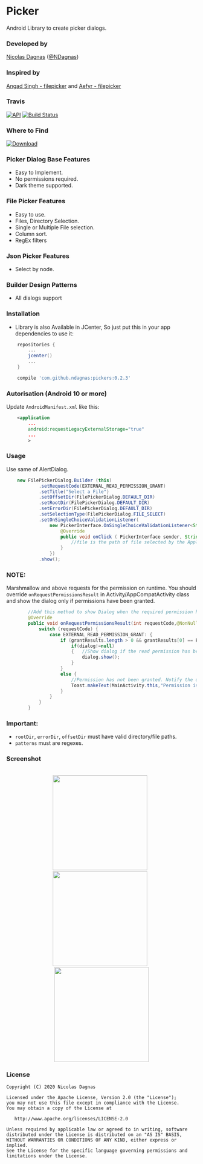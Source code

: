 # Picker
Android Library to create picker dialogs.

### Developed by
[Nicolas Dagnas](https://www.github.com/ndagnas) ([@NDagnas](https://www.twitter.com/NDagnas))

### Inspired by
[Angad Singh - filepicker](https://www.github.com/angads25/android-filepicker) and [Aefyr - filepicker](https://www.github.com/Aefyr/android-filepicker)

### Travis
[![API](https://img.shields.io/badge/API-8%2B-brightgreen.svg?style=flat)](https://android-arsenal.com/api?level=8) [![Build Status](https://travis-ci.org/ndagnas/android-pickers.svg?branch=master&t=023)](https://travis-ci.org/ndagnas/android-pickers)

### Where to Find
[ ![Download](https://api.bintray.com/packages/ndagnas/maven/Picker-Dialogs/images/download.svg) ](https://bintray.com/ndagnas/maven/Picker-Dialogs/_latestVersion)

### Picker Dialog Base Features
* Easy to Implement.
* No permissions required.
* Dark theme supported.

### File Picker Features
* Easy to use.
* Files, Directory Selection.
* Single or Multiple File selection.
* Column sort.
* RegEx filters

### Json Picker Features
* Select by node.

### Builder Design Patterns
* All dialogs support

### Installation
* Library is also Available in JCenter, So just put this in your app dependencies to use it:
```gradle
    repositories {
		...
        jcenter()
		...
    }
```

```gradle
    compile 'com.github.ndagnas:pickers:0.2.3'
```

### Autorisation (Android 10 or more)
Update `AndroidManifest.xml` like this:

```xml
	<application
		...
		android:requestLegacyExternalStorage="true"
		...
		>
```

### Usage
Use same of AlertDialog.

```java
	new FilePickerDialog.Builder (this)
			.setRequestCode(EXTERNAL_READ_PERMISSION_GRANT)
			.setTitle("Select a File")
			.setOffsetDir(FilePickerDialog.DEFAULT_DIR)
			.setRootDir(FilePickerDialog.DEFAULT_DIR)
			.setErrorDir(FilePickerDialog.DEFAULT_DIR)
			.setSelectionType(FilePickerDialog.FILE_SELECT)
			.setOnSingleChoiceValidationListener(
				new PickerInterface.OnSingleChoiceValidationListener<String>() {
					@Override
					public void onClick ( PickerInterface sender, String result ) {
						//file is the path of file selected by the Application User.
					}
				})
			.show();
```

### NOTE:
Marshmallow and above requests for the permission on runtime. You should override `onRequestPermissionsResult` in Activity/AppCompatActivity class and show the dialog only if permissions have been granted.

```java
        //Add this method to show Dialog when the required permission has been granted to the app.
        @Override
        public void onRequestPermissionsResult(int requestCode,@NonNull String permissions[],@NonNull int[] grantResults) {
            switch (requestCode) {
                case EXTERNAL_READ_PERMISSION_GRANT: {
                    if (grantResults.length > 0 && grantResults[0] == PackageManager.PERMISSION_GRANTED) {
                        if(dialog!=null)
                        {   //Show dialog if the read permission has been granted.
                            dialog.show();
                        }
                    }
                    else {
                        //Permission has not been granted. Notify the user.
                        Toast.makeText(MainActivity.this,"Permission is Required for getting list of files",Toast.LENGTH_SHORT).show();
                    }
                }
            }
        }
```

### Important:
* `rootDir`, `errorDir`, `offsetDir` must have valid directory/file paths.
* `patterns` must are regexes.

### Screenshot
<p align="center">
 </br>
 <img src="screenshots/file_picker.jpg" width="250">
 &nbsp;
 <img src="screenshots/file_picker_dark.jpg" width="250">
 &nbsp;
 <img src="screenshots/json_picker.jpg" width="250">
</p>

### License
    Copyright (C) 2020 Nicolas Dagnas

    Licensed under the Apache License, Version 2.0 (the "License");
    you may not use this file except in compliance with the License.
    You may obtain a copy of the License at

       http://www.apache.org/licenses/LICENSE-2.0

    Unless required by applicable law or agreed to in writing, software
    distributed under the License is distributed on an "AS IS" BASIS,
    WITHOUT WARRANTIES OR CONDITIONS OF ANY KIND, either express or implied.
    See the License for the specific language governing permissions and
    limitations under the License.